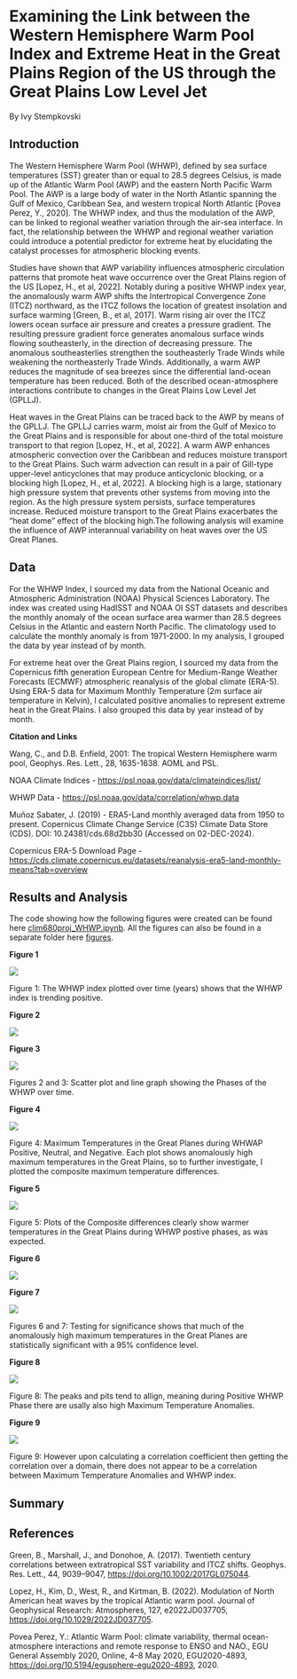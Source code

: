 # **Examining the Link between the Western Hemisphere Warm Pool Index and Extreme Heat in the Great Plains Region of the US through the Great Plains Low Level Jet**
By Ivy Stempkovski

## **Introduction**
The Western Hemisphere Warm Pool (WHWP), defined by sea surface temperatures (SST) greater than or equal to 28.5 degrees Celsius, is made up of the Atlantic Warm Pool (AWP) and the eastern North Pacific Warm Pool. The AWP is a large body of water in the North Atlantic spanning the Gulf of Mexico, Caribbean Sea, and western tropical North Atlantic [Povea Perez, Y., 2020]. The WHWP index, and thus the modulation of the AWP, can be linked to regional weather variation through the air-sea interface. In fact, the relationship between the WHWP and regional weather variation could introduce a potential predictor for extreme heat by elucidating the catalyst processes for atmospheric blocking events. 

Studies have shown that AWP variability influences atmospheric circulation patterns that promote heat wave occurrence over the Great Plains region of the US [Lopez, H., et al, 2022]. Notably during a positive WHWP index year, the anomalously warm AWP shifts the Intertropical Convergence Zone (ITCZ) northward, as the ITCZ follows the location of greatest insolation and surface warming [Green, B., et al, 2017]. Warm rising air over the ITCZ lowers ocean surface air pressure and creates a pressure gradient. The resulting pressure gradient force generates anomalous surface winds flowing southeasterly, in the direction of decreasing pressure. The anomalous southeasterlies strengthen the southeasterly Trade Winds while weakening the northeasterly Trade Winds. Additionally, a warm AWP reduces the magnitude of sea breezes since the differential land-ocean temperature has been reduced. Both of the described ocean-atmosphere interactions contribute to changes in the Great Plains Low Level Jet (GPLLJ). 

Heat waves in the Great Plains can be traced back to the AWP by means of the GPLLJ. The GPLLJ carries warm, moist air from the Gulf of Mexico to the Great Plains and is responsible for about one-third of the total moisture transport to that region [Lopez, H., et al, 2022]. A warm AWP enhances atmospheric convection over the Caribbean and reduces moisture transport to the Great Plains. Such warm advection can result in a pair of Gill-type upper-level anticyclones that may produce anticyclonic blocking, or a blocking high [Lopez, H., et al, 2022]. A blocking high is a large, stationary high pressure system that prevents other systems from moving into the region. As the high pressure system persists, surface temperatures increase. Reduced moisture transport to the Great Plains exacerbates the “heat dome” effect of the blocking high.The following analysis will examine the influence of AWP interannual variability on heat waves over the US Great Planes.

## **Data**
For the WHWP Index, I sourced my data from the National Oceanic and Atmospheric Administration (NOAA) Physical Sciences Laboratory. The index was created using HadISST and NOAA OI SST datasets and describes the monthly anomaly of the ocean surface area warmer than 28.5 degrees Celsius in the Atlantic and eastern North Pacific. The climatology used to calculate the monthly anomaly is from 1971-2000. In my analysis, I grouped the data by year instead of by month.

For extreme heat over the Great Plains region, I sourced my data from the Copernicus fifth generation European Centre for Medium-Range Weather Forecasts (ECMWF) atmospheric reanalysis of the global climate (ERA-5). Using ERA-5 data for Maximum Monthly Temperature (2m surface air temperature in Kelvin), I calculated positive anomalies to represent extreme heat in the Great Plains. I also grouped this data by year instead of by month.

**Citation and Links**

Wang, C., and D.B. Enfield, 2001: The tropical Western Hemisphere warm pool, Geophys. Res. Lett., 28, 1635-1638. AOML and PSL.

NOAA Climate Indices - https://psl.noaa.gov/data/climateindices/list/

WHWP Data - https://psl.noaa.gov/data/correlation/whwp.data

Muñoz Sabater, J. (2019) - ERA5-Land monthly averaged data from 1950 to present. Copernicus Climate Change Service (C3S) Climate Data Store (CDS). DOI: 10.24381/cds.68d2bb30 (Accessed on 02-DEC-2024).

Copernicus ERA-5 Download Page - https://cds.climate.copernicus.eu/datasets/reanalysis-era5-land-monthly-means?tab=overview

## **Results and Analysis**

The code showing how the following figures were created can be found here [clim680proj_WHWP.ipynb](https://github.com/istempko/clim680_project/blob/main/clim680proj_WHWP.ipynb). All the figures can also be found in a separate folder here [figures](https://github.com/istempko/clim680_project/tree/main/figures).

**Figure 1**

![](/figures/clim680_figure1.png)

Figure 1: The WHWP index plotted over time (years) shows that the WHWP index is trending positive.

**Figure 2**

![](/figures/clim680_figure2.png)

**Figure 3**

![](/figures/clim680_fig3.png)

Figures 2 and 3: Scatter plot and line graph showing the Phases of the WHWP over time. 

**Figure 4**

![](/figures/clim680_fig4.png)

Figure 4: Maximum Temperatures in the Great Planes during WHWAP Positive, Neutral, and Negative. Each plot shows anomalously high maximum temperatures in the Great Plains, so to further investigate, I plotted the composite maximum temperature differences.

**Figure 5**

![](/figures/clim680_fig5.png)

Figure 5: Plots of the Composite differences clearly show warmer temperatures in the Great Plains during WHWP postive phases, as was expected.

**Figure 6**

![](/figures/clim680_fig6.png)

**Figure 7**

![](/figures/clim680_fig7.png)

Figures 6 and 7: Testing for significance shows that much of the anomalously high maximum temperatures in the Great Planes are statistically significant with a 95% confidence level. 

**Figure 8**

![](/figures/clim680_fig8.png)

Figure 8: The peaks and pits tend to allign, meaning during Positive WHWP Phase there are usally also high Maximum Temperature Anomalies.

**Figure 9**

![](/figures/clim680_fig9.png)

Figure 9: However upon calculating a correlation coefficient then getting the correlation over a domain, there does not appear to be a correlation between Maximum Temperature Anomalies and WHWP index. 

## **Summary**

## **References**
Green, B., Marshall, J., and Donohoe, A. (2017). Twentieth century correlations between extratropical SST variability and ITCZ shifts. Geophys. Res. Lett., 44, 9039–9047, https://doi.org/10.1002/2017GL075044.

Lopez, H., Kim, D., West, R., and Kirtman, B. (2022). Modulation of North American heat waves by the tropical Atlantic warm pool. Journal of Geophysical Research: Atmospheres, 127, e2022JD037705, https://doi.org/10.1029/2022JD037705.

Povea Perez, Y.: Atlantic Warm Pool: climate variability, thermal ocean-atmosphere interactions and remote response to ENSO and NAO., EGU General Assembly 2020, Online, 4–8 May 2020, EGU2020-4893, https://doi.org/10.5194/egusphere-egu2020-4893, 2020.

